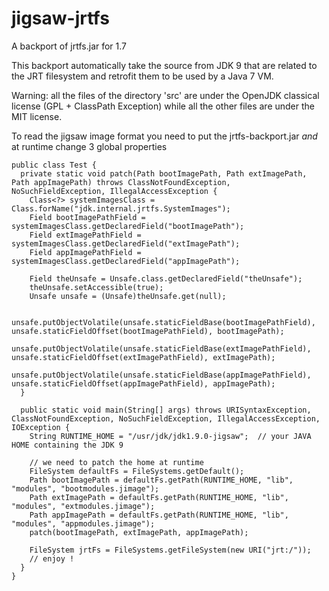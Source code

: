 jigsaw-jrtfs
============

A backport of jrtfs.jar for 1.7

This backport automatically take the source from JDK 9 that are related to the JRT filesystem
and retrofit them to be used by a Java 7 VM.

Warning: all the files of the directory 'src' are under the OpenJDK classical license (GPL + ClassPath Exception)
while all the other files are under the MIT license.

To read the jigsaw image format you need to put the jrtfs-backport.jar *and*
at runtime change 3 global properties

```
public class Test {
  private static void patch(Path bootImagePath, Path extImagePath, Path appImagePath) throws ClassNotFoundException, NoSuchFieldException, IllegalAccessException {
    Class<?> systemImagesClass = Class.forName("jdk.internal.jrtfs.SystemImages");
    Field bootImagePathField = systemImagesClass.getDeclaredField("bootImagePath");
    Field extImagePathField = systemImagesClass.getDeclaredField("extImagePath");
    Field appImagePathField = systemImagesClass.getDeclaredField("appImagePath");
    
    Field theUnsafe = Unsafe.class.getDeclaredField("theUnsafe");
    theUnsafe.setAccessible(true);
    Unsafe unsafe = (Unsafe)theUnsafe.get(null);
    
    unsafe.putObjectVolatile(unsafe.staticFieldBase(bootImagePathField), unsafe.staticFieldOffset(bootImagePathField), bootImagePath);
    unsafe.putObjectVolatile(unsafe.staticFieldBase(extImagePathField), unsafe.staticFieldOffset(extImagePathField), extImagePath);
    unsafe.putObjectVolatile(unsafe.staticFieldBase(appImagePathField), unsafe.staticFieldOffset(appImagePathField), appImagePath);
  }
  
  public static void main(String[] args) throws URISyntaxException, ClassNotFoundException, NoSuchFieldException, IllegalAccessException, IOException {
    String RUNTIME_HOME = "/usr/jdk/jdk1.9.0-jigsaw";  // your JAVA HOME containing the JDK 9
    
    // we need to patch the home at runtime
    FileSystem defaultFs = FileSystems.getDefault();
    Path bootImagePath = defaultFs.getPath(RUNTIME_HOME, "lib", "modules", "bootmodules.jimage");
    Path extImagePath = defaultFs.getPath(RUNTIME_HOME, "lib", "modules", "extmodules.jimage");
    Path appImagePath = defaultFs.getPath(RUNTIME_HOME, "lib", "modules", "appmodules.jimage");
    patch(bootImagePath, extImagePath, appImagePath);
    
    FileSystem jrtFs = FileSystems.getFileSystem(new URI("jrt:/"));
    // enjoy !
  }
}
```
